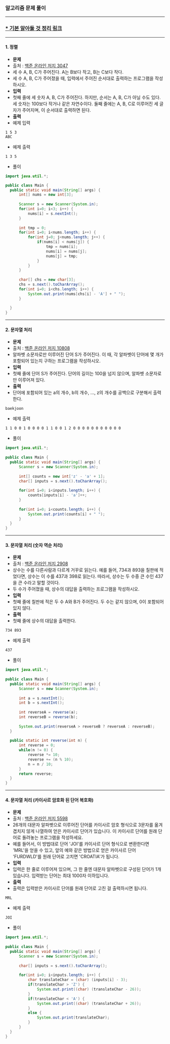 ### 알고리즘 문제 풀이 
---
### [* 기본 알아둘 것 정리 링크](https://github.com/ksu3101/TIL/blob/master/Algorithm/base.md)  

---  
#### 1. 정렬
- **문제**
 - 출처 : [백준 온라인 저지 3047](https://www.acmicpc.net/problem/3047) 
 - 세 수 A, B, C가 주어진다. A는 B보다 작고, B는 C보다 작다.
 - 세 수 A, B, C가 주어졌을 때, 입력에서 주어진 순서대로 출력하는 프로그램을 작성하시오.
- **입력** 
 - 첫째 줄에 세 숫자 A, B, C가 주어진다. 하지만, 순서는 A, B, C가 아닐 수도 있다. 세 숫자는 100보다 작거나 같은 자연수이다. 둘째 줄에는 A, B, C로 이루어진 세 글자가 주어지며, 이 순서대로 출력하면 된다.
- **출력**
 - 예제 입력
 ```
 1 5 3
 ABC
 ```
 - 예제 출력
 ```
 1 3 5
 ```
- 풀이 
```java
import java.util.*;

public class Main {  
  public static void main(String[] args) {
      int[] nums = new int[3];
      
      Scanner s = new Scanner(System.in);
      for(int i=0; i<3; i++) {
          nums[i] = s.nextInt();
      }
      
      int tmp = 0;
      for(int i=0; i<nums.length; i++) {
          for(int j=0; j<nums.length; j++) {
              if(nums[i] < nums[j]) {
                  tmp = nums[i];
                  nums[i] = nums[j];
                  nums[j] = tmp;
              }
          }
      }
      
      char[] chs = new char[3];
      chs = s.next().toCharArray();
      for(int i=0; i<chs.length; i++) {
          System.out.print(nums[chs[i] - 'A'] + " ");
      }
      
  }
}
```

---
#### 2. 문자열 처리 
- **문제**
 - 출처 : [백준 온라인 저지 10808](https://www.acmicpc.net/problem/10808) 
 - 알파벳 소문자로만 이루어진 단어 S가 주어진다. 이 때, 각 알파벳이 단어에 몇 개가 포함되어 있는지 구하는 프로그램을 작성하시오.
- **입력** 
 - 첫째 줄에 단어 S가 주어진다. 단어의 길이는 100을 넘지 않으며, 알파벳 소문자로만 이루어져 있다.
- **출력**
 - 단어에 포함되어 있는 a의 개수, b의 개수, …, z의 개수를 공백으로 구분해서 출력한다.
 ```
 baekjoon
 ```
 - 예제 출력
 ```
 1 1 0 0 1 0 0 0 0 1 1 0 0 1 2 0 0 0 0 0 0 0 0 0 0 0
 ```
- 풀이 
```java
import java.util.*;
 
public class Main {  
  public static void main(String[] args) {
      Scanner s = new Scanner(System.in);
       
      int[] counts = new int['z' - 'a' + 1];
      char[] inputs = s.next().toCharArray();
       
      for(int i=0; i<inputs.length; i++) {
          counts[inputs[i] - 'a']++;
      }
       
      for(int i=0; i<counts.length; i++) {
          System.out.print(counts[i] + " ");
      }
  }
}
```

---
#### 3. 문자열 처리 (숫자 역순 처리) 
- **문제**
 - 출처 : [백준 온라인 저지 2908](https://www.acmicpc.net/problem/2908) 
 - 상수는 수를 다른사람과 다르게 거꾸로 읽는다. 예를 들어, 734과 893을 칠판에 적었다면, 상수는 이 수를 437과 398로 읽는다. 따라서, 상수는 두 수중 큰 수인 437을 큰 수라고 말할 것이다.
 - 두 수가 주어졌을 때, 상수의 대답을 출력하는 프로그램을 작성하시오.
- **입력** 
 - 첫째 줄에 칠판에 적은 두 수 A와 B가 주어진다. 두 수는 같지 않으며, 0이 포함되어 있지 않다.
- **출력**
 - 첫째 줄에 상수의 대답을 출력한다.
 ```
 734 893
 ```
 - 예제 출력
 ```
 437
 ```
- 풀이 
```java
import java.util.*;
 
public class Main {  
  public static void main(String[] args) {
      Scanner s = new Scanner(System.in);
       
      int a = s.nextInt();
      int b = s.nextInt();
       
      int reverseA = reverse(a);
      int reverseB = reverse(b);
       
      System.out.print(reverseA > reverseB ? reverseA : reverseB);
  }
   
  public static int reverse(int n) {
      int reverse = 0;
      while(n != 0) {
          reverse *= 10;
          reverse += (n % 10);
          n = n / 10;
      }
      return reverse;
  }
}
```

---
#### 4. 문자열 처리 (카이사르 암호화 된 단어 복호화) 
- **문제**
 - 출처 : [백준 온라인 저지 5598](https://www.acmicpc.net/problem/5598) 
 - 26개의 대문자 알파벳으로 이루어진 단어를 카이사르 암호 형식으로 3문자를 옮겨 겹치지 않게 나열하여 얻은 카이사르 단어가 있습니다. 이 카이사르 단어를 원래 단어로 돌려놓는 프로그램을 작성하세요.
 - 예를 들어서, 이 방법대로 단어 'JOI'를 카이사르 단어 형식으로 변환한다면 'MRL'을 얻을 수 있고, 앞의 예와 같은 방법으로 얻은 카이사르 단어 'FURDWLD'를 원래 단어로 고치면 'CROATIA'가 됩니다.
- **입력** 
 - 입력은 한 줄로 이루어져 있으며, 그 한 줄엔 대문자 알파벳으로 구성된 단어가 1개 있습니다. 입력받는 단어는 최대 1000자 이하입니다.
- **출력**
 - 출력은 입력받은 카이사르 단어를 원래 단어로 고친 걸 출력하시면 됩니다.
 ```
 MRL
 ```
 - 예제 출력
 ```
 JOI
 ```
- 풀이 
```java
import java.util.*;
 
public class Main {  
  public static void main(String[] args) {
      Scanner s = new Scanner(System.in);
       
      char[] inputs = s.next().toCharArray();
       
      for(int i=0; i<inputs.length; i++) {
          char translateChar = (char) (inputs[i] - 3);
          if(translateChar > 'Z') {
              System.out.print((char) (translateChar - 26));
          }
          if(translateChar < 'A') {
              System.out.print((char) (translateChar + 26));
          }
          else {
              System.out.print(translateChar);    
          }
      }
  }
}
```

